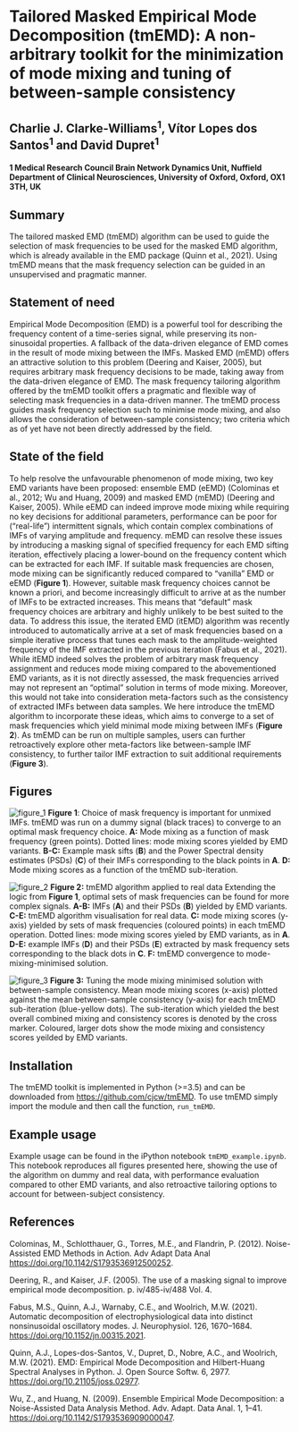 # Tailored Masked Empirical Mode Decomposition (tmEMD): A non-arbitrary toolkit for the minimization of mode mixing and tuning of between-sample consistency 
## Charlie J. Clarke-Williams<sup>1</sup>, Vítor Lopes dos Santos<sup>1</sup> and David Dupret<sup>1</sup>
#### 1 Medical Research Council Brain Network Dynamics Unit, Nuffield Department of Clinical Neurosciences, University of Oxford, Oxford, OX1 3TH, UK

## Summary
The tailored masked EMD (tmEMD) algorithm can be used to guide the selection of mask frequencies to be used for the masked EMD algorithm, which is already available in the EMD package (Quinn et al., 2021). Using tmEMD means that the mask frequency selection can be guided in an unsupervised and pragmatic manner.

## Statement of need
Empirical Mode Decomposition (EMD) is a powerful tool for describing the frequency content of a time-series signal, while preserving its non-sinusoidal properties. A fallback of the data-driven elegance of EMD comes in the result of mode mixing between the IMFs. Masked EMD (mEMD) offers an attractive solution to this problem (Deering and Kaiser, 2005), but requires arbitrary mask frequency decisions to be made, taking away from the data-driven elegance of EMD. The mask frequency tailoring algorithm offered by the tmEMD toolkit offers a pragmatic and flexible way of selecting mask frequencies in a data-driven manner. The tmEMD process guides mask frequency selection such to minimise mode mixing, and also allows the consideration of between-sample consistency; two criteria which as of yet have not been directly addressed by the field. 

## State of the field
To help resolve the unfavourable phenomenon of mode mixing, two key EMD variants have been proposed: ensemble EMD (eEMD) (Colominas et al., 2012; Wu and Huang, 2009) and masked EMD (mEMD) (Deering and Kaiser, 2005). While eEMD can indeed improve mode mixing while requiring no key decisions for additional parameters, performance can be poor for (“real-life”) intermittent signals, which contain complex combinations of IMFs of varying amplitude and frequency. mEMD can resolve these issues by introducing a masking signal of specified frequency for each EMD sifting iteration, effectively placing a lower-bound on the frequency content which can be extracted for each IMF. If suitable mask frequencies are chosen, mode mixing can be significantly reduced compared to “vanilla” EMD or eEMD (**Figure 1**). However, suitable mask frequency choices cannot be known a priori, and become increasingly difficult to arrive at as the number of IMFs to be extracted increases. This means that “default” mask frequency choices are arbitrary and highly unlikely to be best suited to the data.
To address this issue, the iterated EMD (itEMD) algorithm was recently introduced to automatically arrive at a set of mask frequencies based on a simple iterative process that tunes each mask to the amplitude-weighted frequency of the IMF extracted in the previous iteration (Fabus et al., 2021). While itEMD indeed solves the problem of arbitrary mask frequency assignment and reduces mode mixing compared to the abovementioned EMD variants, as it is not directly assessed, the mask frequencies arrived may not represent an “optimal” solution in terms of mode mixing. Moreover, this would not take into consideration meta-factors such as the consistency of extracted IMFs between data samples. We here introduce the tmEMD algorithm to incorporate these ideas, which aims to converge to a set of mask frequencies which yield minimal mode mixing between IMFs (**Figure 2**). As tmEMD can be run on multiple samples, users can further retroactively explore other meta-factors like between-sample IMF consistency, to further tailor IMF extraction to suit additional requirements (**Figure 3**).

## Figures
![figure_1](https://user-images.githubusercontent.com/35930153/199033201-9fd8c12d-be48-48b9-877f-e2df22016e2f.png)
**Figure 1**: Choice of mask frequency is important for unmixed IMFs. 
tmEMD was run on a dummy signal (black traces) to converge to an optimal mask frequency choice. **A:** Mode mixing as a function of mask frequency (green points). Dotted lines: mode mixing scores yielded by EMD variants. **B-C:** Example mask sifts (**B**) and the Power Spectral density estimates (PSDs) (**C**) of their IMFs corresponding to the black points in **A**. **D:** Mode mixing scores as a function of the tmEMD sub-iteration.



![figure_2](https://user-images.githubusercontent.com/35930153/199034283-da09da02-2d1e-4435-8e2a-1ca03db80539.png)
**Figure 2:** tmEMD algorithm applied to real data
Extending the logic from **Figure 1**, optimal sets of mask frequencies can be found for more complex signals. **A-B:** IMFs (**A**) and their PSDs (**B**) yielded by EMD variants. **C-E:** tmEMD algorithm visualisation for real data. **C:** mode mixing scores (y-axis) yielded by sets of mask frequencies (coloured points) in each tmEMD operation. Dotted lines: mode mixing scores yieled by EMD variants, as in **A**. **D-E:** example IMFs (**D**) and their PSDs (**E**) extracted by mask frequency sets corresponding to the black dots in **C**. **F:** tmEMD convergence to mode-mixing-minimised solution.



![figure_3](https://user-images.githubusercontent.com/35930153/199034858-369ddfdf-d759-46cc-9b8c-d7d42f98ec3b.png)
**Figure 3:** Tuning the mode mixing minimised solution with between-sample consistency.
Mean mode mixing scores (x-axis) plotted against the mean between-sample consistency (y-axis) for each tmEMD sub-iteration (blue-yellow dots). The sub-iteration which yielded the best overall combined mixing and consistency scores is denoted by the cross marker. Coloured, larger dots show the mode mixing and consistency scores yeilded by EMD variants.



## Installation
The tmEMD toolkit is implemented in Python (>=3.5) and can be downloaded from https://github.com/cjcw/tmEMD. To use tmEMD simply import the module and then call the function, <code>run_tmEMD</code>.

## Example usage
Example usage can be found in the iPython notebook <code>tmEMD_example.ipynb</code>. This notebook reproduces all figures presented here, showing the use of the algorithm on dummy and real data, with performance evaluation compared to other EMD variants, and also retroactive tailoring options to account for between-subject consistency. 

## References
Colominas, M., Schlotthauer, G., Torres, M.E., and Flandrin, P. (2012). Noise-Assisted EMD Methods in Action. Adv Adapt Data Anal https://doi.org/10.1142/S1793536912500252. 

Deering, R., and Kaiser, J.F. (2005). The use of a masking signal to improve empirical mode decomposition. p. iv/485-iv/488 Vol. 4. 

Fabus, M.S., Quinn, A.J., Warnaby, C.E., and Woolrich, M.W. (2021). Automatic decomposition of electrophysiological data into distinct nonsinusoidal oscillatory modes. J. Neurophysiol. 126, 1670–1684. https://doi.org/10.1152/jn.00315.2021. 

Quinn, A.J., Lopes-dos-Santos, V., Dupret, D., Nobre, A.C., and Woolrich, M.W. (2021). EMD: Empirical Mode Decomposition and Hilbert-Huang Spectral Analyses in Python. J. Open Source Softw. 6, 2977. https://doi.org/10.21105/joss.02977. 

Wu, Z., and Huang, N. (2009). Ensemble Empirical Mode Decomposition: a Noise-Assisted Data Analysis Method. Adv. Adapt. Data Anal. 1, 1–41. https://doi.org/10.1142/S1793536909000047. 





